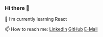 ### Hi there 👋

🌱 I’m currently learning React

📫 How to reach me: [LinkedIn](https://www.linkedin.com/in/aleksarnau) [GitHub](https://github.com/AleksArnau) [E-Mail](mailto:aleksandar96hotmail.fr)

<!--
**AleksArnau/AleksArnau** is a ✨ _special_ ✨ repository because its `README.md` (this file) appears on your GitHub profile.

Here are some ideas to get you started:

- 🔭 I’m currently working on ...
- 🌱 I’m currently learning ...
- 👯 I’m looking to collaborate on ...
- 🤔 I’m looking for help with ...
- 💬 Ask me about ...
- 📫 How to reach me: ...
- 😄 Pronouns: ...
- ⚡ Fun fact: ...
-->
